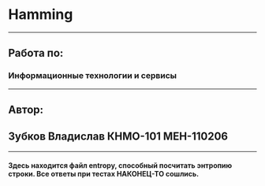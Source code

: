 # Hamming
-----
## Работа по: 	
### Информационные технологии и сервисы
-----
## Автор:
## Зубков Владислав КНМО-101 МЕН-110206
-----
#### Здесь находится файл entropy, способный посчитать энтропию строки. Все ответы при тестах НАКОНЕЦ-ТО сошлись.